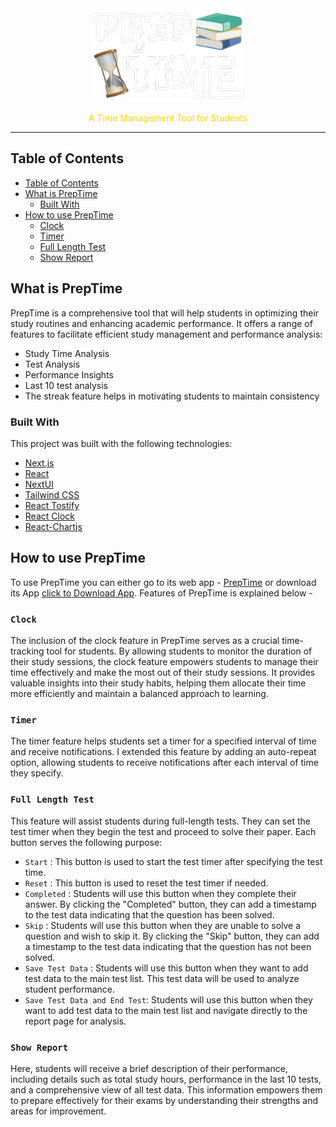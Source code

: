 <div align="center">
<img src="./public/preptimelogo.png" height="150">
<p style="color:gold;">A Time Management Tool for Students</p>
</div>
<hr></hr>

## Table of Contents

- [Table of Contents](#table-of-contents)
- [What is PrepTime](#what-is-preptime)
  - [Built With](#built-with)
- [How to use PrepTime](#how-to-use-preptime)
  - [Clock](#clock)
  - [Timer](#timer)
  - [Full Length Test](#full-length-test)
  - [Show Report](#show-report)

## What is PrepTime

PrepTime is a comprehensive tool that will help students in optimizing their study routines and enhancing academic performance. It offers a range of features to facilitate efficient study management and performance analysis:

- Study Time Analysis
- Test Analysis
- Performance Insights
- Last 10 test analysis
- The streak feature helps in motivating students to maintain consistency

### Built With

This project was built with the following technologies:

- [Next.js](https://nextjs.org/)
- [React](https://react.dev/)
- [NextUI](https://nextui.org/)
- [Tailwind CSS](https://tailwindcss.com/)
- [React Tostify](https://www.npmjs.com/package/react-toastify)
- [React Clock](https://projects.wojtekmaj.pl/react-clock/)
- [React-Chartjs](https://react-chartjs-2.js.org/)

## How to use PrepTime

To use PrepTime you can either go to its web app - [PrepTime](#what-is-preptime) or download its App [click to Download App](#what-is-preptime). Features of PrepTime is explained below -

### `Clock`

The inclusion of the clock feature in PrepTime serves as a crucial
time-tracking tool for students. By allowing students to monitor the
duration of their study sessions, the clock feature empowers
students to manage their time effectively and make the most out of
their study sessions. It provides valuable insights into their study
habits, helping them allocate their time more efficiently and
maintain a balanced approach to learning.

### `Timer`

The timer feature helps students set a timer for a specified
interval of time and receive notifications. I extended this feature
by adding an auto-repeat option, allowing students to receive
notifications after each interval of time they specify.

### `Full Length Test`

This feature will assist students during full-length tests. They can
set the test timer when they begin the test and proceed to solve
their paper. Each button serves the following purpose:

- `Start` : This button is used to start the test timer after specifying the test time.
- `Reset` : This button is used to reset the test timer if needed.
- `Completed` : Students will use this button when they complete their answer. By clicking the "Completed" button, they can add a timestamp to the test data indicating that the question has been solved.
- `Skip` : Students will use this button when they are unable to solve a question and wish to skip it. By clicking the "Skip" button, they can add a timestamp to the test data indicating that the question has not been solved.
- `Save Test Data` : Students will use this button when they want to add test data to the main test list. This test data will be used to analyze student performance.
- `Save Test Data and End Test`: Students will use this button when they want to add test data to the main test list and navigate directly to the report page for analysis.

### `Show Report`

Here, students will receive a brief description of their performance, including details such as total study hours, performance in the last 10 tests, and a comprehensive view of all test data. This information empowers them to prepare effectively for their exams by understanding their strengths and areas for improvement.
